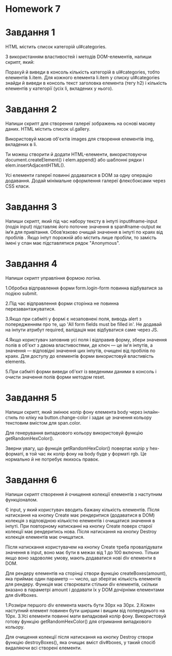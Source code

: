 # Homework 7

# Завдання 1
HTML містить список категорій ul#categories.

З використанням властивостей і методів DOM-елементів, напиши скрипт, який:

Порахуй й виведи в консоль кількість категорій в ul#categories, тобто елементів li.item.
Для кожного елемента li.item у списку ul#categories знайди й виведи в консоль текст заголовка елемента (тегу h2) і кількість елементів у категорії (усіх li, вкладених у нього).

# Завдання 2

Напиши скрипт для створення галереї зображень на основі масиву даних. HTML містить список ul.gallery.

Використовуй масив об'єктів images для створення елементів img, вкладених в li.

Ти можеш створити й додати HTML-елементи, використовуючи document.createElement() і elem.append() або шаблонні рядки і elem.insertAdjacentHTML().

Усі елементи галереї повинні додаватися в DOM за одну операцію додавання.
Додай мінімальне оформлення галереї флексбоксами через CSS класи.

# Завдання 3

Напиши скрипт, який під час набору тексту в інпуті input#name-input (подія input) підставляє його поточне значення в span#name-output як ім’я для привітання. Обов’язково очищай значення в інпуті по краях від пробілів . Якщо інпут порожній або містить лише пробіли, то замість імені у спан має підставлятися рядок "Anonymous".

# Завдання 4

Напиши скрипт управління формою логіна.

1.Обробка відправлення форми form.login-form повинна відбуватися за подією submit.

2.Під час відправлення форми сторінка не повинна перезавантажуватися.

3.Якщо при сабміті у формі є незаповнені поля, виводь alert з попередженням про те, що 'All form fields must be filled in'. Не додавай на інпути атрибут required, валідація має відбуватися саме через JS.

4.Якщо користувач заповнив усі поля і відправив форму, збери значення полів в об'єкт з двома властивостями, де ключ — це ім'я інпутів, а значення — відповідні значення цих інпутів, очищені від пробілів по краях. Для доступу до елементів форми використовуй властивість elements.

5.При сабміті форми виведи об'єкт із введеними даними в консоль і очисти значення полів форми методом reset.

# Завдання 5

Напиши скрипт, який змінює колір фону елемента body через інлайн-стиль по кліку на button.change-color і задає це значення кольору текстовим вмістом для span.color.

Для генерування випадкового кольору використовуй функцію getRandomHexColor().

Зверни увагу, що функція getRandomHexColor() повертає колір у hex-форматі, в той час як колір фону на body буде у форматі rgb. Це нормально й не потребує якихось правок.

# Завдання 6

Напиши скрипт створення й очищення колекції елементів з наступним функціоналом.

Є input, у який користувач вводить бажану кількість елементів. Після натискання на кнопку Create має рендеритися (додаватися в DOM) колекція з відповідною кількістю елементів і очищатися значення в інпуті. При повторному натисканні на кнопку Create поверх старої колекції має рендеритись нова. Після натискання на кнопку Destroy колекція елементів має очищатися.

Після натискання користувачем на кнопку Create треба провалідувати значення в input, воно має бути в межах від 1 до 100 включно. Тільки якщо воно задоволяє умову, мають додаватися нові div елементи в DOM.

Для рендеру елементів на сторінці створи функцію createBoxes(amount), яка приймає один параметр — число, що зберігає кількість елементів для рендеру. Функція має створювати стільки div елементів, скільки вказано в параметрі amount і додавати їх у DOM дочірніми елементами для div#boxes.

1.Розміри першого div елемента мають бути 30px на 30px.
2.Кожен наступний елемент повинен бути ширшим і вищим від попереднього на 10px.
3.Усі елементи повинні мати випадковий колір фону. Використовуй готову функцію getRandomHexColor() для отримання випадкового кольору.

Для очищення колекції після натискання на кнопку Destroy створи функцію destroyBoxes(), яка очищає вміст div#boxes, у такий спосіб видаляючи всі створені елементи.
